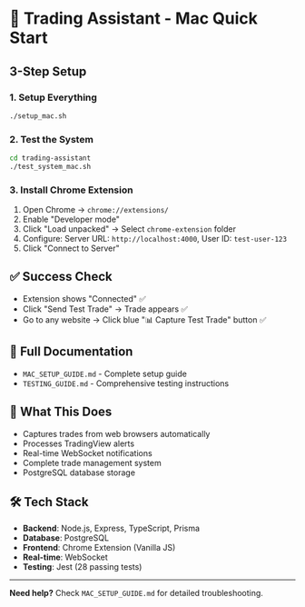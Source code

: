 # 🍎 Trading Assistant - Mac Quick Start

## 3-Step Setup

### 1. Setup Everything
```bash
./setup_mac.sh
```

### 2. Test the System
```bash
cd trading-assistant
./test_system_mac.sh
```

### 3. Install Chrome Extension
1. Open Chrome → `chrome://extensions/`
2. Enable "Developer mode"
3. Click "Load unpacked" → Select `chrome-extension` folder
4. Configure: Server URL: `http://localhost:4000`, User ID: `test-user-123`
5. Click "Connect to Server"

## ✅ Success Check
- Extension shows "Connected" ✅
- Click "Send Test Trade" → Trade appears ✅
- Go to any website → Click blue "📊 Capture Test Trade" button ✅

## 📖 Full Documentation
- `MAC_SETUP_GUIDE.md` - Complete setup guide
- `TESTING_GUIDE.md` - Comprehensive testing instructions

## 🚀 What This Does
- Captures trades from web browsers automatically
- Processes TradingView alerts
- Real-time WebSocket notifications
- Complete trade management system
- PostgreSQL database storage

## 🛠 Tech Stack
- **Backend**: Node.js, Express, TypeScript, Prisma
- **Database**: PostgreSQL
- **Frontend**: Chrome Extension (Vanilla JS)
- **Real-time**: WebSocket
- **Testing**: Jest (28 passing tests)

---
**Need help?** Check `MAC_SETUP_GUIDE.md` for detailed troubleshooting.